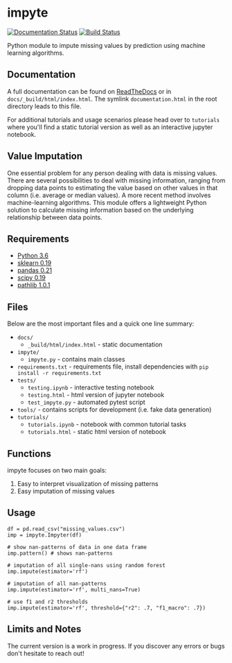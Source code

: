 # impyte

[![Documentation Status](https://readthedocs.org/projects/impyte/badge/?version=latest)](http://impyte.readthedocs.io/en/latest/?badge=latest)
[![Build Status](https://travis-ci.org/andirs/impyte.svg?branch=master)](https://travis-ci.org/andirs/impyte)

Python module to impute missing values by prediction using machine learning algorithms.

## Documentation
A full documentation can be found on [ReadTheDocs](https://impyte.readthedocs.org) or in `docs/_build/html/index.html`. The symlink `documentation.html` in the root directory leads to this file. 

For additional tutorials and usage scenarios please head over to `tutorials` where you'll find a static tutorial version as well as an interactive jupyter notebook.

## Value Imputation
One essential problem for any person dealing with data is missing values. There are several possibilities to deal with missing information, ranging from dropping data points to estimating the value based on other values in that column (i.e. average or median values). A more recent method involves machine-learning algorithms. This module offers a lightweight Python solution to calculate missing information based on the underlying relationship between data points.

## Requirements
- [Python 3.6](https://www.python.org/)
- [sklearn 0.19](https://scikit-learn.org/)
- [pandas 0.21](http://pandas.pydata.org/)
- [scipy 0.19](https://www.scipy.org/)
- [pathlib 1.0.1](https://pypi.python.org/pypi/pathlib/)

## Files
Below are the most important files and a quick one line summary:

- `docs/`
    - `_build/html/index.html` - static documentation
- `impyte/`
    - `impyte.py` - contains main classes
- `requirements.txt` - requirements file, install dependencies with `pip install -r requirements.txt` 
- `tests/`
    - `testing.ipynb` - interactive testing notebook
    - `testing.html` - html version of jupyter notebook
    - `test_impyte.py` - automated pytest script
- `tools/` - contains scripts for development (i.e. fake data generation)
- `tutorials/`
    - `tutorials.ipynb` - notebook with common tutorial tasks
    - `tutorials.html` - static html version of notebook

## Functions
impyte focuses on two main goals: 

1) Easy to interpret visualization of missing patterns
2) Easy imputation of missing values

## Usage

    df = pd.read_csv("missing_values.csv")
    imp = impyte.Impyter(df)

    # show nan-patterns of data in one data frame
    imp.pattern() # shows nan-patterns

    # imputation of all single-nans using random forest
    imp.impute(estimator='rf')

    # imputation of all nan-patterns
    imp.impute(estimator='rf', multi_nans=True)
    
    # use f1 and r2 thresholds
    imp.impute(estimator='rf', threshold={"r2": .7, "f1_macro": .7})

## Limits and Notes
The current version is a work in progress. If you discover any errors or bugs don't hesitate to reach out!
